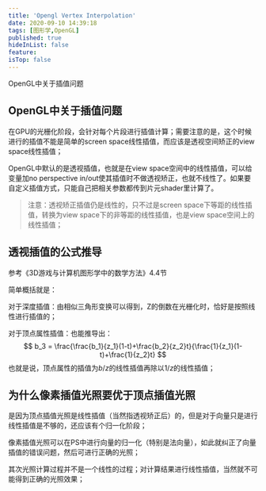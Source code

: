 ```yaml
---
title: 'Opengl Vertex Interpolation'
date: 2020-09-10 14:39:18
tags: [图形学,OpenGL]
published: true
hideInList: false
feature: 
isTop: false
---
```


OpenGL中关于插值问题
<!--more-->

## OpenGL中关于插值问题

在GPU的光栅化阶段，会针对每个片段进行插值计算；需要注意的是，这个时候进行的插值不能是简单的screen space线性插值，而应该是透视空间矫正的view space线性插值；

OpenGL中默认的是透视插值，也就是在view space空间中的线性插值，可以给变量加no perspective in/out使其插值时不做透视矫正，也就不线性了。如果要自定义插值方式，只能自己把相关参数都传到片元shader里计算了。

> 注意：透视矫正插值仍是线性的，只不过是screen space下等距的线性插值，转换为view space下的非等距的线性插值，也是view space空间上的线性插值；

## 透视插值的公式推导

参考《3D游戏与计算机图形学中的数学方法》4.4节

简单概括就是：

对于深度插值：由相似三角形变换可以得到，Z的倒数在光栅化时，恰好是按照线性进行插值的；

对于顶点属性插值：也能推导出：
$$
b_3 = \frac{\frac{b_1}{z_1}(1-t)+\frac{b_2}{z_2}t}{\frac{1}{z_1}(1-t)+\frac{1}{z_2}t}
$$
也就是说，顶点属性的插值为$b/z$的线性插值再除以$1/z$的线性插值；

## 为什么像素插值光照要优于顶点插值光照

是因为顶点插值光照是线性插值（当然指透视矫正后）的，但是对于向量只是进行线性插值是不够的，还应该有个归一化阶段；

像素插值光照可以在PS中进行向量的归一化（特别是法向量），如此就纠正了向量插值的错误问题，然后可进行正确的光照；

其次光照计算过程并不是一个线性的过程；对计算结果进行线性插值，当然就不可能得到正确的光照效果；
